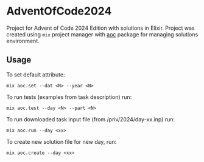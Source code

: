 # AdventOfCode2024

Project for Advent of Code 2024 Edition with solutions in Elixir. Project was created using `mix` project manager with [aoc](https://hexdocs.pm/aoc/readme.html) package for managing solutions environment.

## Usage
To set default attribute:

`mix aoc.set --dat <N> --year <N>`

To run tests (examples from task description) run:

`mix aoc.test --day <N> --part <N>`

To run downloaded task input file (from /priv/2024/day-xx.inp) run:

`mix aoc.run --day <xx>`

To create new solution file for new day, run:

`mix aoc.create --day <xx>`


